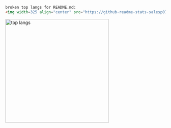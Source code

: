 ```html
broken top langs for README.md:
<img width=325 align="center" src="https://github-readme-stats-salesp07.vercel.app/api/top-langs/?username=james-beans&langs_count=8&layout=compact&theme=dark&hide_border=true&size_weight=0.5&count_weight=0.5&exclude_repo=github-readme-stats" alt="top langs" />
```

<img width=325 align="center" src="https://github-readme-stats-salesp07.vercel.app/api/top-langs/?username=james-beans&langs_count=8&layout=compact&theme=dark&hide_border=true&size_weight=0.5&count_weight=0.5&exclude_repo=github-readme-stats" alt="top langs" />
